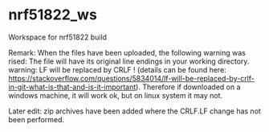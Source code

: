 # nrf51822_ws
Workspace for nrf51822 build

Remark:  When the files have been uploaded, the following warning was rised: The file will have its original line endings in your working directory. warning: LF will be replaced by CRLF ! (details can be found here: https://stackoverflow.com/questions/5834014/lf-will-be-replaced-by-crlf-in-git-what-is-that-and-is-it-important).
Therefore if downloaded on a windows machine, it will work ok, but on linux system it may not.


Later edit: zip archives have been added where the CRLF.LF change has not been performed.
